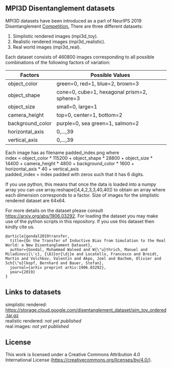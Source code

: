 ## MPI3D Disentanglement datasets

MPI3D datasets have been introduced as a part of NeurIPS 2019 Disentanglement [Competition.](http://www.disentanglement-challenge.com)
There are three different datasets:
  
1. Simplistic rendered images (mpi3d_toy).
2. Realistic rendered images (mpi3d_realistic).
3. Real world images (mpi3d_real).

Each dataset consists of 460800 images corresponding to all possible combinations of the following factors of variation:

|Factors|Possible Values|
|---|---|
|object_color|green=0, red=1, blue=2, brown=3|
|object_shape|cone=0, cube=1, hexagonal prism=2, sphere=3|
|object_size|small=0, large=1|
|camera_height|top=0, center=1, bottom=2|
|background_color|purple=0, sea green=1, salmon=2|
|horizontal_axis|0,...,39|
|vertical_axis|0,...,39|

Each image has as filename padded_index.png where  
index = object_color * 115200 + object_shape * 28800 + object_size * 14400 + camera_height * 4800 + background_color * 1600 + horizontal_axis * 40 + vertical_axis  
padded_index = index padded with zeros such that it has 6 digits.

If you use python, this means that once the data is loaded into a numpy array you can use array.reshape([4,4,2,3,3,40,40]) to obtain an array where each dimension corresponds to a factor. Size of images for the simplistic rendered dataset are 64x64.

For more details on the dataset please consult https://arxiv.org/abs/1906.03292. For loading the dataset you may make use of the python scripts in this repository. If you use this dataset then kindly cite us.
```
@article{gondal2019transfer,
  title={On the Transfer of Inductive Bias from Simulation to the Real World: a New Disentanglement Dataset},
  author={Gondal, Muhammad Waleed and W{\"u}thrich, Manuel and Miladinovi{\'c}, {\DJ}or{\dj}e and Locatello, Francesco and Breidt, Martin and Volchkov, Valentin and Akpo, Joel and Bachem, Olivier and Sch{\"o}lkopf, Bernhard and Bauer, Stefan},
  journal={arXiv preprint arXiv:1906.03292},
  year={2019}
}
```
## Links to datasets

simplistic rendered:  https://storage.cloud.google.com/disentanglement_dataset/sim_toy_ordered.tar.gz  
realistic rendered:  _not yet published_  
real images:  _not yet published_  

## License

This work is licensed under a Creative Commons Attribution 4.0 International License (https://creativecommons.org/licenses/by/4.0/).

